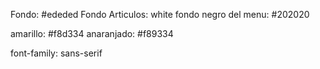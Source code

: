 Fondo: #ededed
Fondo Articulos: white
fondo negro del menu: #202020

amarillo: #f8d334
anaranjado: #f89334

font-family: sans-serif

<!-- <div className="ChatRoom-espacioFinal"></div>
.ChatRoom-espacioFinal {
  margin: 70px;
} -->
